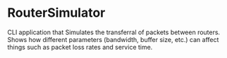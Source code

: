 # RouterSimulator
 
CLI application that Simulates the transferral of packets between routers. Shows how different parameters (bandwidth, buffer size, etc.) can affect things such as packet loss rates and service time.
